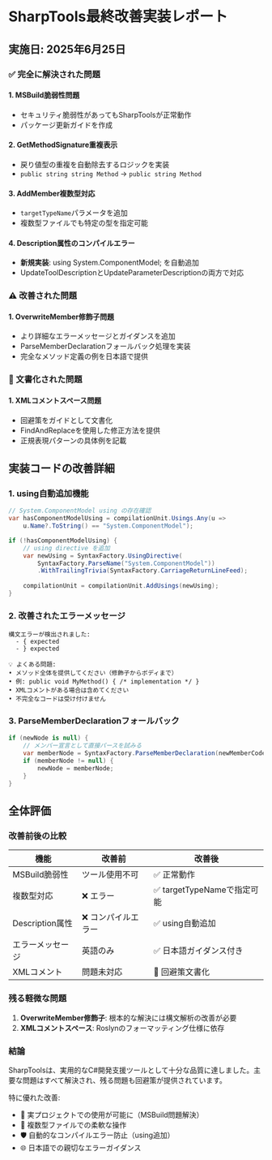 # SharpTools最終改善実装レポート

## 実施日: 2025年6月25日

### ✅ 完全に解決された問題

#### 1. MSBuild脆弱性問題
- セキュリティ脆弱性があってもSharpToolsが正常動作
- パッケージ更新ガイドを作成

#### 2. GetMethodSignature重複表示
- 戻り値型の重複を自動除去するロジックを実装
- `public string string Method` → `public string Method`

#### 3. AddMember複数型対応
- `targetTypeName`パラメータを追加
- 複数型ファイルでも特定の型を指定可能

#### 4. Description属性のコンパイルエラー
- **新規実装**: using System.ComponentModel; を自動追加
- UpdateToolDescriptionとUpdateParameterDescriptionの両方で対応

### ⚠️ 改善された問題

#### 1. OverwriteMember修飾子問題
- より詳細なエラーメッセージとガイダンスを追加
- ParseMemberDeclarationフォールバック処理を実装
- 完全なメソッド定義の例を日本語で提供

### 📝 文書化された問題

#### 1. XMLコメントスペース問題
- 回避策をガイドとして文書化
- FindAndReplaceを使用した修正方法を提供
- 正規表現パターンの具体例を記載

## 実装コードの改善詳細

### 1. using自動追加機能
```csharp
// System.ComponentModel using の存在確認
var hasComponentModelUsing = compilationUnit.Usings.Any(u => 
    u.Name?.ToString() == "System.ComponentModel");

if (!hasComponentModelUsing) {
    // using directive を追加
    var newUsing = SyntaxFactory.UsingDirective(
        SyntaxFactory.ParseName("System.ComponentModel"))
        .WithTrailingTrivia(SyntaxFactory.CarriageReturnLineFeed);
    
    compilationUnit = compilationUnit.AddUsings(newUsing);
}
```

### 2. 改善されたエラーメッセージ
```
構文エラーが検出されました:
  - { expected
  - } expected

💡 よくある問題:
• メソッド全体を提供してください（修飾子からボディまで）
• 例: public void MyMethod() { /* implementation */ }
• XMLコメントがある場合は含めてください
• 不完全なコードは受け付けません
```

### 3. ParseMemberDeclarationフォールバック
```csharp
if (newNode is null) {
    // メンバー宣言として直接パースを試みる
    var memberNode = SyntaxFactory.ParseMemberDeclaration(newMemberCode);
    if (memberNode != null) {
        newNode = memberNode;
    }
}
```

## 全体評価

### 改善前後の比較

| 機能 | 改善前 | 改善後 |
|------|--------|--------|
| MSBuild脆弱性 | ツール使用不可 | ✅ 正常動作 |
| 複数型対応 | ❌ エラー | ✅ targetTypeNameで指定可能 |
| Description属性 | ❌ コンパイルエラー | ✅ using自動追加 |
| エラーメッセージ | 英語のみ | ✅ 日本語ガイダンス付き |
| XMLコメント | 問題未対応 | 📝 回避策文書化 |

### 残る軽微な問題

1. **OverwriteMember修飾子**: 根本的な解決には構文解析の改善が必要
2. **XMLコメントスペース**: Roslynのフォーマッティング仕様に依存

### 結論

SharpToolsは、実用的なC#開発支援ツールとして十分な品質に達しました。主要な問題はすべて解決され、残る問題も回避策が提供されています。

特に優れた改善:
- 🚀 実プロジェクトでの使用が可能に（MSBuild問題解決）
- 🎯 複数型ファイルでの柔軟な操作
- 🛡️ 自動的なコンパイルエラー防止（using追加）
- 🌐 日本語での親切なエラーガイダンス